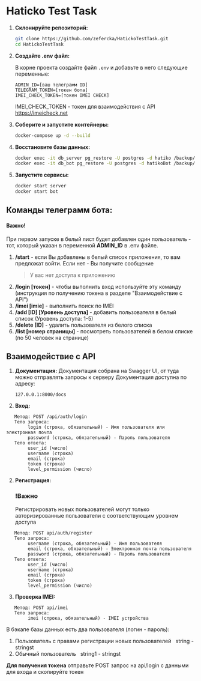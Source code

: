 # Haticko Test Task

1. **Склонируйте репозиторий:**

   ```bash
   git clone https://github.com/zefercka/HatickoTestTask.git
   cd HatickoTestTask
   ```
2. **Создайте .env файл:**

   В корне проекта создайте файл `.env` и добавьте в него следующие переменные:

   ```env
   ADMIN_ID=[ваш телеграмм ID]
   TELEGRAM_TOKEN=[токен бота]
   IMEI_CHECK_TOKEN=[токен IMEI CHECK]
   ```

   IMEI_CHECK_TOKEN - токен для взаимодействия с API https://imeicheck.net
3. **Соберите и запустите контейнеры:**

   ```bash
   docker-compose up -d --build
   ```
4. **Восстановите базы данных:**

   ```bash
   docker exec -it db_server pg_restore -U postgres -d hatiko /backup/hatiko_server_backup.backup
   docker exec -it db_bot pg_restore -U postgres -d hatikoBot /backup/hatiko_bot_backup.backup
   ```
5. **Запустите сервисы:**

   ```bash
   docker start server
   docker start bot
   ```

## Команды телеграмм бота:

#### Важно!

При первом запуске в белый лист будет добавлен один пользователь - тот, который указан в переменной **ADMIN_ID** в .env файле.

1. **/start** - если Вы добавлены в белый список приложения, то вам предложат войти. Если нет - Вы получите сообщение
   > У вас нет доступа к приложению
   >
2. **/login [токен]** - чтобы выполнить вход используйте эту команду (инструкция по получению токена в разделе "Взаимодействие с API")
3. **/imei [imie]** - выполнить поиск по IMEI
4. **/add [ID] [Уровень доступа]** - добавить пользователя в белый список (Уровень доступа: 1-5)
5. **/delete [ID]** - удалить пользователя из белого списка
6. **/list [номер страницы]** - посмотреть пользователей в белом списке (по 50 человек на странице)

## Взаимодействие с API

1. **Документация:**
   Документация собрана на Swagger UI, от туда можно отправлять запросы к серверу
   Документация доступна по адресу:

   ```curl
   127.0.0.1:8000/docs
   ```
2. **Вход:**
```
   Метод: POST /api/auth/login
   Тело запроса:
        login (строка, обязательный) - Имя пользователя или электронная почта
        password (строка, обязательный) - Пароль пользователя
   Тело ответа:
        user_id (число)
        username (строка)
        email (строка)
        token (строка)
        level_permission (число)
```
2. **Регистрация:**

   ### !Важно

   Регистрировать новых пользователей могут только авторизированные пользователи с соответствующим уровнем доступа
```
   Метод: POST api/auth/register
   Тело запроса:
        username (строка, обязательный) - Имя пользователя
        email (строка, обязательный) - Электронная почта пользователя
        password (строка, обязательный) - Пароль пользователя
   Тело ответа:
        user_id (число)
        username (строка)
        email (строка)
        token (строка)
        level_permission (число)
```
3. **Проверка IMEI:**
```
   Метод: POST api/imei
   Тело запроса:
        imei (строка, обязательный) - IMEI устройства
```
В бэкапе базы данных есть два пользователя (логин - пароль):

1. Пользователь с правами регистрации новых пользователей
   &nbsp; string - stringst
2. Обычный пользователь
   &nbsp; string1 - stringst


**Для получения токена** отправьте POST запрос на api/login с данными для входа и скопируйте токен
